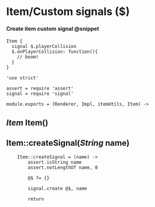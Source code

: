 Item/Custom signals ($)
==========================

#### Create item custom signal @snippet

```
Item {
  signal $.playerCollision
  $.onPlayerCollision: function(){
    // boom!
  }
}
```

	'use strict'

	assert = require 'assert'
	signal = require 'signal'

	module.exports = (Renderer, Impl, itemUtils, Item) ->

*Item* Item()
-------------

Item::createSignal(*String* name)
---------------------------------

		Item::createSignal = (name) ->
			assert.isString name
			assert.notLengthOf name, 0

			@$ ?= {}

			signal.create @$, name

			return